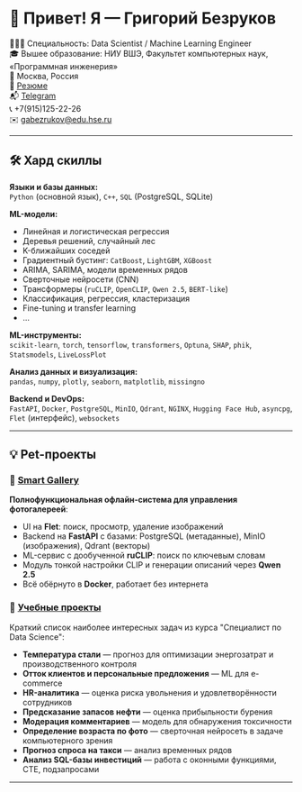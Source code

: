 # 👋 Привет! Я — Григорий Безруков

👨🏻‍💻 Специальность: Data Scientist / Machine Learning Engineer  
🎓 Вышее образование: НИУ ВШЭ, Факультет компьютерных наук, «Программная инженерия»  
📍 Москва, Россия  
📄 [Резюме](https://github.com/GrishaTS/GrishaTS/blob/main/%D0%A0%D0%B5%D0%B7%D1%8E%D0%BC%D0%B5.pdf)  
📬 [Telegram](https://t.me/bezGriga)  
📞 +7(915)125-22-26  
✉️ gabezrukov@edu.hse.ru  

---

## 🛠 Хард скиллы

**Языки и базы данных:**  
`Python` (основной язык), `C++`, `SQL` (PostgreSQL, SQLite)

**ML-модели:**  
- Линейная и логистическая регрессия  
- Деревья решений, случайный лес  
- K-ближайших соседей  
- Градиентный бустинг: `CatBoost`, `LightGBM`, `XGBoost`  
- ARIMA, SARIMA, модели временных рядов  
- Сверточные нейросети (CNN)  
- Трансформеры (`ruCLIP`, `OpenCLIP`, `Qwen 2.5`, `BERT-like`)  
- Классификация, регрессия, кластеризация  
- Fine-tuning и transfer learning
- ...

**ML-инструменты:**  
`scikit-learn`, `torch`, `tensorflow`, `transformers`, `Optuna`, `SHAP`, `phik`, `Statsmodels`, `LiveLossPlot`

**Анализ данных и визуализация:**  
`pandas`, `numpy`, `plotly`, `seaborn`, `matplotlib`, `missingno`

**Backend и DevOps:**  
`FastAPI`, `Docker`, `PostgreSQL`, `MinIO`, `Qdrant`, `NGINX`, `Hugging Face Hub`, `asyncpg`, `Flet` (интерфейс), `websockets`

---

## 💡 Pet-проекты

### 🔹 [Smart Gallery](https://github.com/GrishaTS/Smart-Gallery)

**Полнофункциональная офлайн-система для управления фотогалереей**:  
- UI на **Flet**: поиск, просмотр, удаление изображений  
- Backend на **FastAPI** с базами: PostgreSQL (метаданные), MinIO (изображения), Qdrant (векторы)  
- ML-сервис с дообученной **ruCLIP**: поиск по ключевым словам  
- Модуль тонкой настройки CLIP и генерации описаний через **Qwen 2.5**  
- Всё обёрнуто в **Docker**, работает без интернета

### 🔹 [Учебные проекты](https://grishats.github.io/Ya-Practicum-DS/)

Краткий список наиболее интересных задач из курса "Специалист по Data Science":

- **Температура стали** — прогноз для оптимизации энергозатрат и производственного контроля  
- **Отток клиентов и персональные предложения** — ML для e-commerce  
- **HR-аналитика** — оценка риска увольнения и удовлетворённости сотрудников  
- **Предсказание запасов нефти** — оценка прибыльности бурения  
- **Модерация комментариев** — модель для обнаружения токсичности  
- **Определение возраста по фото** — сверточная нейросеть в задаче компьютерного зрения  
- **Прогноз спроса на такси** — анализ временных рядов  
- **Анализ SQL-базы инвестиций** — работа с оконными функциями, CTE, подзапросами

---

